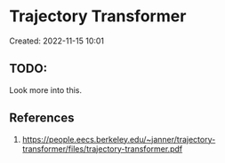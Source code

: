 # Trajectory Transformer
Created: 2022-11-15 10:01
## TODO:
Look more into this. 
## References
1. https://people.eecs.berkeley.edu/~janner/trajectory-transformer/files/trajectory-transformer.pdf